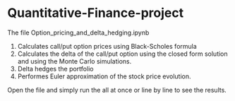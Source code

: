 # Quantitative-Finance-project
The file Option_pricing_and_delta_hedging.ipynb 

1.   Calculates call/put option prices using Black-Scholes formula
2.   Calculates the delta of the call/put option using the closed form solution and using the Monte Carlo simulations. 
3.   Delta hedges the portfolio
4.   Performes Euler approximation of the stock price evolution. 

Open the file and simply run the all at once or line by line to see the results.
